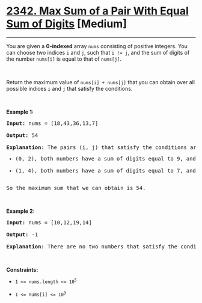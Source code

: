 # [2342. Max Sum of a Pair With Equal Sum of Digits](https://leetcode.com/problems/max-sum-of-a-pair-with-equal-sum-of-digits/description/) [Medium]

---
You are given a <b>0-indexed</b> array `nums` consisting of positive integers. You can choose two indices `i` and `j`, such that `i != j`, and the sum of digits of the number `nums[i]` is equal to that of `nums[j]`.

<br>

Return the maximum value of `nums[i] + nums[j]` that you can obtain over all possible indices `i` and `j` that satisfy the conditions.

<p>&nbsp;</p>
<p><b>Example 1:</b></p>

<pre>
<b>Input:</b> nums = [18,43,36,13,7]

<b>Output:</b> 54

<b>Explanation:</b> The pairs (i, j) that satisfy the conditions are:
<ul><li>(0, 2), both numbers have a sum of digits equal to 9, and their sum is 18 + 36 = 54.</li>
<li>(1, 4), both numbers have a sum of digits equal to 7, and their sum is 43 + 7 = 50.</li></ul>
So the maximum sum that we can obtain is 54.
</pre>

<br>
<p><b>Example 2:</b></p>

<pre>
<b>Input:</b> nums = [10,12,19,14]

<b>Output:</b> -1

<b>Explanation:</b> There are no two numbers that satisfy the conditions, so we return -1.
</pre>

<p>&nbsp;</p>
<p><b>Constraints:</b></p>
<ul>
<li><code>1 <= nums.length <= 10<sup>5</sup></code></li>
<br>
<li><code>1 <= nums[i] <= 10<sup>9</sup></code></li>
</ul>
